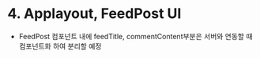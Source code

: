 # 4. Applayout, FeedPost UI

- FeedPost 컴포넌트 내에 feedTitle, commentContent부분은 서버와 연동할 때 컴포넌트화 하여 분리할 예정
